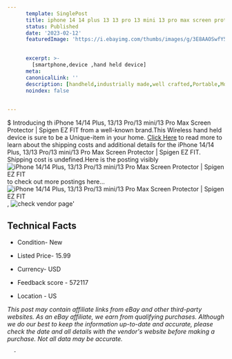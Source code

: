 ```yaml
---
      template: SinglePost
      title: iphone 14 14 plus 13 13 pro 13 mini 13 pro max screen protector spigen ez fit
      status: Published
      date: '2023-02-12'
      featuredImage: 'https://i.ebayimg.com/thumbs/images/g/3E8AAOSwfY5hqqMk/s-l225.jpg'
       

      excerpt: >-
        [smartphone,device ,hand held device]
      meta:
      canonicalLink: ''
      description: [handheld,industrially made,well crafted,Portable,Mobile,Compact,Convenient,Lightweight,Maneuverable,Man-portable,Miniature,Carriable,Hand-held,Light,Holdable,Transportable,Mobile device,Pocket-sized,On-the-go,Wireless,Cordless,Compact size,Convenient size, smartphone,device ,hand held device]
      noindex: false
      

---
```

$
      Introducing th iPhone 14/14 Plus, 13/13 Pro/13 mini/13 Pro Max Screen Protector | Spigen EZ FIT from a well-known brand.This Wireless hand held device is sure to be a Unique-item in your home. [Click Here](https://www.ebay.com/itm/203600429427?hash=item2f67880173%3Ag%3A3E8AAOSwfY5hqqMk&mkevt=1&mkcid=1&mkrid=711-53200-19255-0&campid=%253CePNCampaignId%253E&customid=%253CreferenceId%253E&toolid=10049) to read more to learn about the shipping costs and additional details for the iPhone 14/14 Plus, 13/13 Pro/13 mini/13 Pro Max Screen Protector | Spigen EZ FIT. Shipping cost is undefined.Here is the posting visibly ![iPhone 14/14 Plus, 13/13 Pro/13 mini/13 Pro Max Screen Protector | Spigen EZ FIT](https://i.ebayimg.com/thumbs/images/g/3E8AAOSwfY5hqqMk/s-l225.jpg) to check out more postings here... ![iPhone 14/14 Plus, 13/13 Pro/13 mini/13 Pro Max Screen Protector | Spigen EZ FIT](https://i.ebayimg.com/images/g/3E8AAOSwfY5hqqMk/s-l1200.jpg), ![check vendor page](https://origin-galleryplus.ebayimg.com/ws/web/203600429427_2_0_1/225x225.jpg,https://origin-galleryplus.ebayimg.com/ws/web/203600429427_3_0_1/225x225.jpg,https://origin-galleryplus.ebayimg.com/ws/web/203600429427_4_0_1/225x225.jpg,https://origin-galleryplus.ebayimg.com/ws/web/203600429427_5_0_1/225x225.jpg,https://origin-galleryplus.ebayimg.com/ws/web/203600429427_6_0_1/225x225.jpg,https://origin-galleryplus.ebayimg.com/ws/web/203600429427_7_0_1/225x225.jpg)'

      

 ## Technical Facts 



     
      

 - Condition- New 


      

 - Listed Price- 15.99 


      

 - Currency- USD 


      

 - Feedback score - 572117 


      

 - Location - US 


      
      

 *_This post may contain affiliate links from eBay and other third-party websites. As an eBay affiliate, we earn from qualifying purchases. Although we do our best to keep the information up-to-date and accurate, please check the date and all details with the vendor's website before making a purchase. Not all data may be accurate._*




      -
